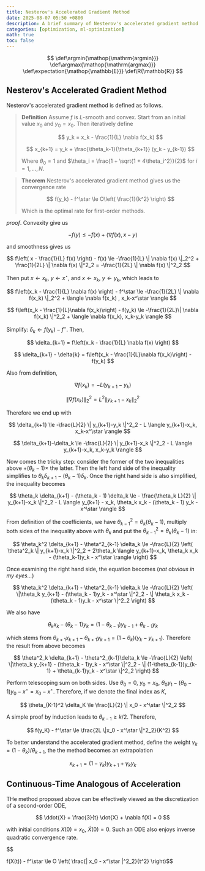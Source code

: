 ```yaml
---
title: Nesterov's Accelerated Gradient Method
date: 2025-08-07 05:50 +0800
description: A brief summary of Nesterov's accelerated gradient method.
categories: [optimization, ml-optimization]
math: true
toc: false
---
```


$$
    \def\argmin{\mathop{\mathrm{argmin}}}
    \def\argmax{\mathop{\mathrm{argmax}}}
    \def\expectation{\mathop{\mathbb{E}}}
    \def\R{\mathbb{R}}
$$

## Nesterov's Accelerated Gradient Method

Nesterov's accelerated gradient method is defined as follows.

> **Definition** Assume $f$ is $L$-smooth and convex. Start from an initial value $x_0$ and $y_0=x_0$. Then iteratively define
>
> $$
y_k = x_k - \frac{1}{L} \nabla f(x_k)
> $$
>
> $$
x_{k+1} = y_k + \frac{\theta_k-1}{\theta_{k+1}} (y_k - y_{k-1})
> $$
>
> Where $\theta_0 = 1$ and $\theta_i = \frac{1 + \sqrt{1 + 4\theta_i^2}}{2}$ for $i = 1,\dots,N$.

> **Theorem** Nesterov's accelerated gradient method gives us the convergence rate
>
> $$
f(y_k) - f^\star \le O\left( \frac{1}{k^2} \right)
> $$
>
> Which is the optimal rate for first-order methods.

_proof_. Convexity give us

$$
-f(y) \le -f(x) + \langle \nabla f(x) , x-y \rangle 
$$

and smoothness gives us

$$
f\left( x - \frac{1}{L} f(x) \right) - f(x) \le -\frac{1}{L} \| \nabla f(x) \|_2^2 + \frac{1}{2L} \| \nabla f(x) \|^2_2 = -\frac{1}{2L} \| \nabla f(x) \|^2_2
$$

Then put $x \gets x_k$, $y \gets x^\star$, and $x \gets x_k$, $y \gets y_k$, which leads to

$$
f\left(x_k - \frac{1}{L} \nabla f(x) \right) - f^\star \le -\frac{1}{2L} \| \nabla f(x_k) \|_2^2 + \langle \nabla f(x_k) , x_k-x^\star \rangle
$$

$$
f\left(x_k - \frac{1}{L}\nabla f(x_k)\right) - f(y_k) \le -\frac{1}{2L}\| \nabla f(x_k) \|^2_2 + \langle \nabla f(x_k), x_k-y_k \rangle
$$

Simplify: $\delta_k \gets f(y_k) - f^\star$. Then,

$$
\delta_{k+1} = f\left(x_k - \frac{1}{L} \nabla f(x) \right)
$$

$$
\delta_{k+1} - \delta{k} = f\left(x_k - \frac{1}{L}\nabla f(x_k)\right) - f(y_k)
$$

Also from definition,

$$
\nabla f(x_k) = -L(y_{k+1}-y_k)
$$

$$
\| \nabla f(x_k) \|^2_2 = L^2 \| y_{k+1}-x_k \|^2_2
$$

Therefore we end up with

$$
\delta_{k+1} \le -\frac{L}{2} \| y_{k+1}-y_k \|^2_2 - L \langle y_{k+1}-x_k, x_k-x^\star \rangle
$$

$$
\delta_{k+1}-\delta_k \le -\frac{L}{2} \| y_{k+1}-x_k \|^2_2 - L \langle y_{k+1}-x_k, x_k-y_k \rangle
$$

Now comes the tricky step: consider the former of the two inequalities above $+ (\theta_k-1) \times$ the latter. Then the left hand side of the inequality simplifies to $\theta_k \delta_{k+1} - (\theta_k - 1)\delta_k$. Once the right hand side is also simplified, the inequality becomes

$$
\theta_k \delta_{k+1} - (\theta_k - 1) \delta_k \le - \frac{\theta_k L}{2} \| y_{k+1}-x_k \|^2_2 - L \langle y_{k+1} - x_k, \theta_k x_k - (\theta_k - 1) y_k - x^\star \rangle
$$

From definition of the coefficients, we have $\theta_{k-1}^2 = \theta_k (\theta_k-1)$, multiply both sides of the inequality above with $\theta_k$ and put the $\theta_{k-1}^2 = \theta_k (\theta_k-1)$ in:

$$
\theta_k^2 \delta_{k+1} - \theta^2_{k-1} \delta_k \le -\frac{L}{2} \left( \theta^2_k \| y_{k+1}-x_k \|^2_2 + 2\theta_k \langle y_{k+1}-x_k, \theta_k x_k - (\theta_k-1)y_k - x^\star \rangle \right)
$$

Once examining the right hand side, the equation becomes (_not obvious in my eyes..._)

$$
\theta_k^2 \delta_{k+1} - \theta^2_{k-1} \delta_k \le -\frac{L}{2} \left( \|\theta_k y_{k+1} - (\theta_k - 1)y_k - x^\star \|^2_2 - \| \theta_k x_k - (\theta_k - 1)y_k - x^\star \|^2_2 \right)
$$

We also have 

$$
\theta_k x_k - (\theta_k - 1)y_k = (1-\theta_{k-1})y_{k-1} + \theta_{k-1}y_k
$$

which stems from $\theta_{k+1}x_{k+1} - \theta_{k+1}y_{k+1} = (1-\theta_k)(y_k - y_{k+1})$. Therefore the result from above becomes

$$
\theta^2_k \delta_{k+1} - \theta^2_{k-1}\delta_k \le -\frac{L}{2} \left( \|\theta_k y_{k+1} - (\theta_k - 1)y_k - x^\star \|^2_2 - \| (1-\theta_{k-1})y_{k-1} + \theta_{k-1}y_k - x^\star \|^2_2 \right)
$$

Perform telescoping sum on both sides. Use $\theta_0 = 0$, $y_0 = x_0$, $\theta_0 y_1 - (\theta_0 -1)y_0 - x^\star = x_0 - x^\star$. Therefore, if we denote the final index as $K$,

$$
\theta_{K-1}^2 \delta_K \le \frac{L}{2} \| x_0 - x^\star \|^2_2
$$

A simple proof by induction leads to $\theta_{k-1} \ge k/2$. Therefore,

$$
f(y_K) - f^\star \le \frac{2L \|x_0 - x^\star \|^2_2}{K^2}
$$

To better understand the accelerated gradient method, define the weight $\gamma_k = (1-\theta_k) / \theta_{k+1}$, the the method becomes an extrapolation

$$
x_{k+1} = (1-\gamma_k)y_{k+1} + \gamma_k y_k
$$

## Continuous-Time Analogous of Acceleration

THe method proposed above can be effectively viewed as the discretization of a second-order ODE,

$$
\ddot{X} + \frac{3}{t} \dot{X} + \nabla f(X) = 0
$$

with initial conditions $X(0) = x_0$, $\dot{X}(0) = 0$. Such an ODE also enjoys inverse quadratic convergence rate.

$$

f(X(t)) - f^\star \le O \left( \frac{\| x_0 - x^\star \|^2_2}{t^2} \right)$$